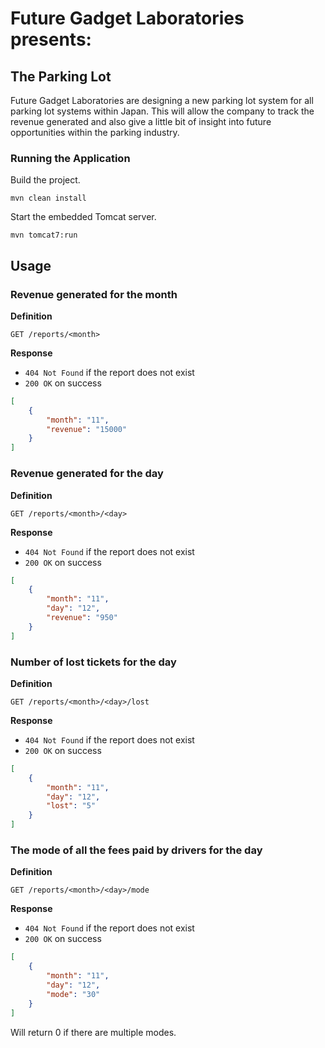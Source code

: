 # Future Gadget Laboratories presents:
## The Parking Lot 

Future Gadget Laboratories are designing a new parking lot system for all parking lot systems within Japan. This will allow the company to track the revenue generated and also give a little bit of insight into future opportunities within the parking industry.

### Running the Application

Build the project.

```
mvn clean install
```

Start the embedded Tomcat server.

```
mvn tomcat7:run
```

## Usage

### Revenue generated for the month

**Definition**

`GET /reports/<month>`

**Response**

- `404 Not Found` if the report does not exist
- `200 OK` on success

```json
[
    {
        "month": "11",
        "revenue": "15000"
    }
]
```

### Revenue generated for the day

**Definition**

`GET /reports/<month>/<day>`

**Response**

- `404 Not Found` if the report does not exist
- `200 OK` on success

```json
[
    {
        "month": "11",
        "day": "12",
        "revenue": "950"
    }
]
```

### Number of lost tickets for the day

**Definition**

`GET /reports/<month>/<day>/lost`

**Response**

- `404 Not Found` if the report does not exist
- `200 OK` on success

```json
[
    {
        "month": "11",
        "day": "12",
        "lost": "5"
    }
]
```

### The mode of all the fees paid by drivers for the day

**Definition**

`GET /reports/<month>/<day>/mode`

**Response**

- `404 Not Found` if the report does not exist
- `200 OK` on success

```json
[
    {
        "month": "11",
        "day": "12",
        "mode": "30"
    }
]
```

Will return 0 if there are multiple modes.